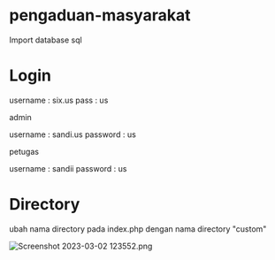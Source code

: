 # pengaduan-masyarakat
Import database sql

# Login
username : six.us
pass : us

admin

username : sandi.us
password : us

petugas

username : sandii
password : us


# Directory
ubah nama directory pada index.php 
dengan nama directory "custom"

![Screenshot 2023-03-02 123552.png]( {https://raw.githubusercontent.com/sandikrxyzn/pengaduan-masyarakat/main/Screenshot%202023-03-02%20123552.png} )
